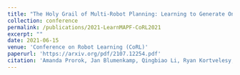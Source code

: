 ```yaml
---
title: "The Holy Grail of Multi-Robot Planning: Learning to Generate Online-Scalable Solutions from Offline-Optimal Experts"
collection: conference
permalink: /publications/2021-LearnMAPF-CoRL2021
excerpt: ""
date: 2021-06-15
venue: 'Conference on Robot Learning (CoRL)'
paperurl: 'https://arxiv.org/pdf/2107.12254.pdf'
citation: 'Amanda Prorok, Jan Blumenkamp, Qingbiao Li, Ryan Kortvelesy, Zhe Liu, Ethan Stump. “The Holy Grail of Multi-Robot Planning: Learning to Generate Online-Scalable Solutions from Offline-Optimal Experts,” Conference on Robot Learning. 2021. PDF'
---
```

<!-- <a href="https://drive.google.com/file/d/1mhYtMVwwkmpTKEkw11CdpiXGaP1j87U0/view?usp=sharing
" target="_blank"><img src="/images/customized/GraphMAPF2020.png" 
alt="IMAGE ALT TEXT HERE" width="560" height="315" border="10" /></a> -->


